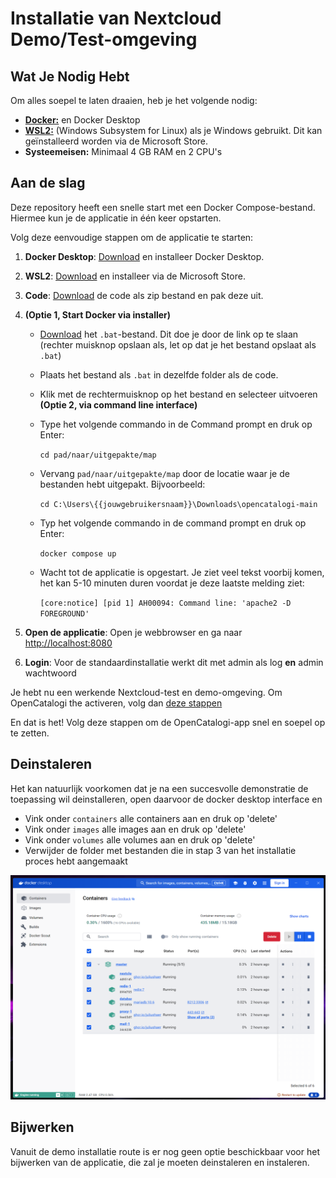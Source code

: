 # Installatie van Nextcloud Demo/Test-omgeving

## Wat Je Nodig Hebt

Om alles soepel te laten draaien, heb je het volgende nodig:

* [**Docker:**](https://www.docker.com/products/docker-desktop/) en Docker Desktop
* [**WSL2:**](https://learn.microsoft.com/en-us/windows/wsl/install) (Windows Subsystem for Linux) als je Windows gebruikt. Dit kan geïnstalleerd worden via de Microsoft Store.
* **Systeemeisen:** Minimaal 4 GB RAM en 2 CPU's

## Aan de slag

Deze repository heeft een snelle start met een Docker Compose-bestand. Hiermee kun je de applicatie in één keer opstarten.

Volg deze eenvoudige stappen om de applicatie te starten:

1. **Docker Desktop**: [Download](https://www.docker.com/products/docker-desktop/) en installeer Docker Desktop.

2. **WSL2**: [Download](https://learn.microsoft.com/en-us/windows/wsl/install) en installeer via de Microsoft Store.

3. **Code**: [Download](https://github.com/ConductionNL/opencatalogi/archive/refs/heads/master.zip) de code als zip bestand en pak deze uit.

4. **(Optie 1, Start Docker via installer)**
   * [Download](https://raw.githubusercontent.com/OpenCatalogi/.github/main/docs/assets/Start-docker.bat) het `.bat`-bestand. Dit doe je door de link op te slaan (rechter muisknop opslaan als, let op dat je het bestand opslaat als `.bat`)

   * Plaats het bestand als `.bat` in dezelfde folder als de code.

   * Klik met de rechtermuisknop op het bestand en selecteer uitvoeren
     **(Optie 2, via command line interface)**

   * Type het volgende commando in de Command prompt en druk op Enter:

     `cd pad/naar/uitgepakte/map`

   * Vervang `pad/naar/uitgepakte/map` door de locatie waar je de bestanden hebt uitgepakt. Bijvoorbeeld:

     `cd C:\Users\{{jouwgebruikersnaam}}\Downloads\opencatalogi-main`

   * Typ het volgende commando in de command prompt en druk op Enter:

     `docker compose up`

   * Wacht tot de applicatie is opgestart. Je ziet veel tekst voorbij komen, het kan 5-10 minuten duren voordat je deze laatste melding ziet:

     `[core:notice] [pid 1] AH00094: Command line: 'apache2 -D FOREGROUND'`

5. **Open de applicatie**: Open je webbrowser en ga naar <http://localhost:8080>

6. **Login**: Voor de standaardinstallatie werkt dit met admin als log **en** admin wachtwoord

Je hebt nu een werkende Nextcloud-test en demo-omgeving. Om OpenCatalogi the activeren, volg dan [deze stappen](https://github.com/ConductionNL/opencatalogi/blob/master/docs/developers/de-opencatalogi-app-toevoegen-aan-nextcloud.md)

En dat is het! Volg deze stappen om de OpenCatalogi-app snel en soepel op te zetten.

## Deinstaleren

Het kan natuurlijk voorkomen dat je na een succesvolle demonstratie de toepassing wil deinstalleren, open daarvoor de docker desktop interface en

* Vink onder `containers` alle containers aan en druk op 'delete'
* Vink onder `images` alle images aan en druk op 'delete'
* Vink onder `volumes` alle volumes aan en druk op 'delete'
* Verwijder de folder met bestanden die in stap 3 van het installatie proces hebt aangemaakt

![alt text](docker_desktop.png)

## Bijwerken

Vanuit de demo installatie route is er nog geen optie beschickbaar voor het bijwerken van de applicatie, die zal je moeten deinstaleren en instaleren.
